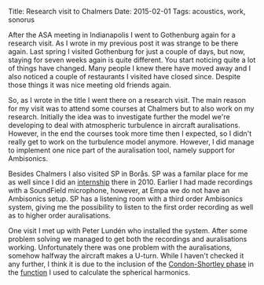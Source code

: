 Title: Research visit to Chalmers
Date: 2015-02-01
Tags: acoustics, work, sonorus

After the ASA meeting in Indianapolis I went to Gothenburg again for a research 
visit. As I wrote in my previous post it was strange to be there again. Last 
spring I visited Gothenburg for just a couple of days, but now, staying for 
seven weeks again is quite different. You start noticing quite a lot of things 
have changed. Many people I knew there have moved away and I also noticed a 
couple of restaurants I visited have closed since. Despite those things it was nice meeting old friends again.

So, as I wrote in the title I went there on a research visit. The main reason 
for my visit was to attend some courses at Chalmers but to also work on my 
research. Initially the idea was to investigate further the model we're 
developing to deal with atmospheric turbulence in aircraft auralisations. 
However, in the end the courses took more time then I expected, so I didn't 
really get to work on the turbulence model anymore. However, I did manage to 
implement one nice part of the auralisation tool, namely support for Ambisonics. 

Besides Chalmers I also visited SP in Borås. SP was a familar place for me as 
well since I did an 
[internship]({filename}/pages/thermoacoustic-refrigerator.rst) there in 2010. 
Earlier I had made recordings with a SoundField microphone, however, at Empa we 
do not have an Ambisonics setup. SP has a listening room with a third order 
Ambisonics system, giving me the possibility to listen to the first order 
recording as well as to higher order auralisations. 

One visit I met up with Peter Lundén who installed the system. After some problem solving we managed to 
get both the recordings and auralisations working. Unfortunately there was one 
problem with the auralisations, somehow halfway the aircraft makes a U-turn. 
While I haven't checked it any further, I think it is due to 
the inclusion of the [Condon-Shortley phase](http://en.wikipedia.org/wiki/Ambisonic_data_exchange_formats#Polarity) 
in the [function](http://docs.scipy.org/doc/scipy-0.14.0/reference/generated/scipy.special.sph_harm.html) I used to calculate the spherical harmonics.
